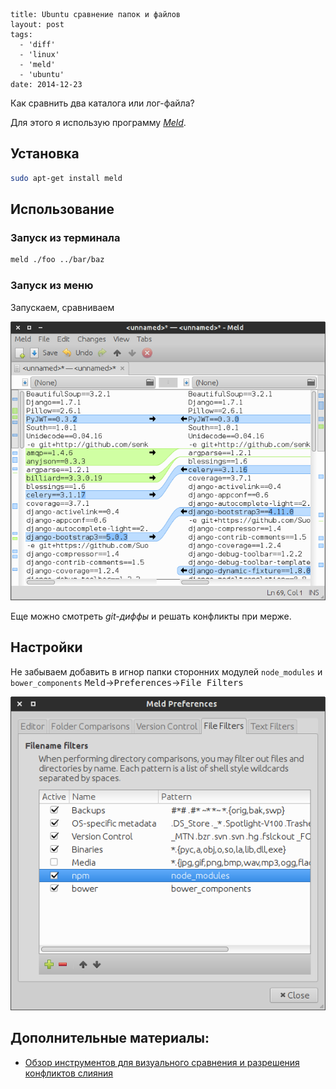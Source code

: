 ```
title: Ubuntu сравнение папок и файлов
layout: post
tags:
  - 'diff'
  - 'linux'
  - 'meld'
  - 'ubuntu'
date: 2014-12-23
```

Как сравнить два каталога или лог-файла?

Для этого я использую программу [*Meld*](//meldmerge.org/).

## Установка

```bash
sudo apt-get install meld
```

## Использование

### Запуск из терминала

```bash
meld ./foo ../bar/baz
```

### Запуск из меню

Запускаем, сравниваем

![Сравнение логов](/images/ubuntu-diff-folders-and-files/ubuntu-diff-folders-and-files__preview.png)

Еще можно смотреть *git-диффы* и решать конфликты при мерже.

## Настройки

Не забываем добавить в игнор папки сторонних модулей `node_modules` и `bower_components`
<kbd>Meld</kbd>→<kbd>Preferences</kbd>→<kbd>File Filters</kbd>

![Игнорирование директорий](/images/ubuntu-diff-folders-and-files/ubuntu-diff-folders-and-files__ignore-dirs.png)

## Дополнительные материалы:
- [Обзор инструментов для визуального сравнения и разрешения конфликтов слияния](//habrahabr.ru/post/150001/)
